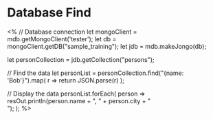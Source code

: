 # Database Find

<%
// Database connection
let mongoClient = mdb.getMongoClient('tester');
let db = mongoClient.getDB("sample_training");
let jdb = mdb.makeJongo(db);

let personCollection = jdb.getCollection("persons");

// Find the data
let personList = personCollection.find("{name: 'Bob'}").map(
r => return JSON.parse(r)
);

// Display the data
personList.forEach(
person => resOut.println(person.name + ", " + person.city + "<br />");
);
%>
